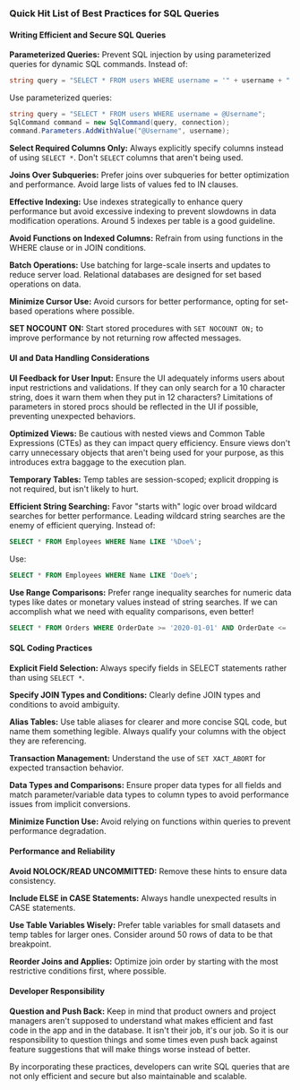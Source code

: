 ### Quick Hit List of Best Practices for SQL Queries

#### Writing Efficient and Secure SQL Queries

**Parameterized Queries:** Prevent SQL injection by using parameterized queries for dynamic SQL commands.
Instead of:
```csharp
string query = "SELECT * FROM users WHERE username = '" + username + "'";
```
Use parameterized queries:
```csharp
string query = "SELECT * FROM users WHERE username = @Username";
SqlCommand command = new SqlCommand(query, connection);
command.Parameters.AddWithValue("@Username", username);
```

**Select Required Columns Only:** Always explicitly specify columns instead of using `SELECT *`. Don't `SELECT` columns that aren't being used.

**Joins Over Subqueries:** Prefer joins over subqueries for better optimization and performance. Avoid large lists of values fed to IN clauses.

**Effective Indexing:** Use indexes strategically to enhance query performance but avoid excessive indexing to prevent slowdowns in data modification operations. Around 5 indexes per table is a good guideline.

**Avoid Functions on Indexed Columns:** Refrain from using functions in the WHERE clause or in JOIN conditions.

**Batch Operations:** Use batching for large-scale inserts and updates to reduce server load. Relational databases are designed for set based operations on data.

**Minimize Cursor Use:** Avoid cursors for better performance, opting for set-based operations where possible.

**SET NOCOUNT ON:** Start stored procedures with `SET NOCOUNT ON;` to improve performance by not returning row affected messages.

#### UI and Data Handling Considerations

**UI Feedback for User Input:** Ensure the UI adequately informs users about input restrictions and validations. If they can only search for a 10 character string, does it warn them when they put in 12 characters? Limitations of parameters in stored procs should be reflected in the UI if possible, preventing unexpected behaviors.

**Optimized Views:** Be cautious with nested views and Common Table Expressions (CTEs) as they can impact query efficiency. Ensure views don't carry unnecessary objects that aren't being used for your purpose, as this introduces extra baggage to the execution plan.

**Temporary Tables:** Temp tables are session-scoped; explicit dropping is not required, but isn't likely to hurt.

**Efficient String Searching:** Favor "starts with" logic over broad wildcard searches for better performance. Leading wildcard string searches are the enemy of efficient querying.
Instead of:
```sql
SELECT * FROM Employees WHERE Name LIKE '%Doe%';
```
Use:
```sql
SELECT * FROM Employees WHERE Name LIKE 'Doe%';
```

**Use Range Comparisons:** Prefer range inequality searches for numeric data types like dates or monetary values instead of string searches. If we can accomplish what we need with equality comparisons, even better!
```sql
SELECT * FROM Orders WHERE OrderDate >= '2020-01-01' AND OrderDate <= '2020-12-31';
```

#### SQL Coding Practices

**Explicit Field Selection:** Always specify fields in SELECT statements rather than using `SELECT *`.

**Specify JOIN Types and Conditions:** Clearly define JOIN types and conditions to avoid ambiguity.

**Alias Tables:** Use table aliases for clearer and more concise SQL code, but name them something legible. Always qualify your columns with the object they are referencing.

**Transaction Management:** Understand the use of `SET XACT_ABORT` for expected transaction behavior.

**Data Types and Comparisons:** Ensure proper data types for all fields and match parameter/variable data types to column types to avoid performance issues from implicit conversions.

**Minimize Function Use:** Avoid relying on functions within queries to prevent performance degradation.

#### Performance and Reliability

**Avoid NOLOCK/READ UNCOMMITTED:** Remove these hints to ensure data consistency.

**Include ELSE in CASE Statements:** Always handle unexpected results in CASE statements.

**Use Table Variables Wisely:** Prefer table variables for small datasets and temp tables for larger ones. Consider around 50 rows of data to be that breakpoint.

**Reorder Joins and Applies:** Optimize join order by starting with the most restrictive conditions first, where possible.

#### Developer Responsibility

**Question and Push Back:** Keep in mind that product owners and project managers aren't supposed to understand what makes efficient and fast code in the app and in the database. It isn't their job, it's our job. So it is our responsibility to question things and some times even push back against feature suggestions that will make things worse instead of better.

By incorporating these practices, developers can write SQL queries that are not only efficient and secure but also maintainable and scalable.